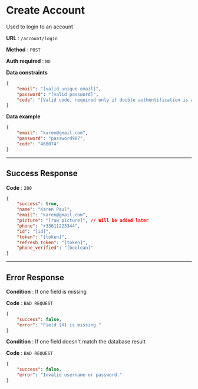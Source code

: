 # Create Account

Used to login to an account

**URL** : `/account/login`

**Method** : `POST`

**Auth required** : `NO`

**Data constraints**

```json
{
    "email": "[valid unique email]",
    "password": "[valid password]",
    "code": "[Valid code, required only if double authentification is activated]"
}
```

**Data example**

```json
{
    "email": "karen@gmail.com",
    "password": "password987",
    "code": "468074"
}
```

---

## Success Response

**Code** : `200`

```json
{
    "success": true,
    "name": "Karen Paul",
    "email": "karen@gmail.com",
    "picture": "[raw picture]", // Will be added later
    "phone": "+33611223344",
    "id": "[id]",
    "token": "[token]",
    "refresh_token": "[token]",
    "phone_verified": "[boolean]"
}
```

---

## Error Response

**Condition** : If one field is missing

**Code** : `BAD REQUEST`

```json
{
    "success": false,
    "error": "Field [X] is missing."
}
```


**Condition** : If one field doesn't match the database result

**Code** : `BAD REQUEST`

```json
{
    "success": false,
    "error": "Invalid username or password."
}
```
